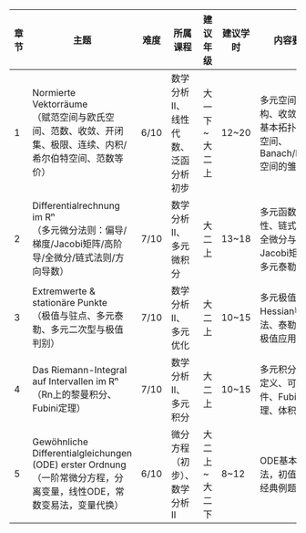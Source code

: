 
| 章节  | 主题                                                                                          | 难度   | 所属课程               | 建议年级    | 建议学时  | 内容要点                                       |
| --- | ------------------------------------------------------------------------------------------- | ---- | ------------------ | ------- | ----- | ------------------------------------------ |
| 1   | Normierte Vektorräume<br>（赋范空间与欧氏空间、范数、收敛、开闭集、极限、连续、内积/希尔伯特空间、范数等价）                         | 6/10 | 数学分析II、线性代数、泛函分析初步 | 大一下~大二上 | 12~20 | 多元空间的结构、收敛理论、基本拓扑、范数空间、Banach/Hilbert空间的雏形 |
| 2   | Differentialrechnung im Rⁿ<br>（多元微分法则：偏导/梯度/Jacobi矩阵/高阶导/全微分/链式法则/方向导数）                     | 7/10 | 数学分析II、多元微积分       | 大二上     | 13~18 | 多元函数可微性、链式法则、全微分与Jacobi矩阵、多元泰勒展开           |
| 3   | Extremwerte & stationäre Punkte<br>（极值与驻点、多元泰勒、多元二次型与极值判别）                                  | 7/10 | 数学分析II、多元优化        | 大二上     | 10~15 | 多元极值判据、Hessian判别法、泰勒公式的极值应用                |
| 4   | Das Riemann-Integral auf Intervallen im Rⁿ<br>（Rn上的黎曼积分、Fubini定理）                           | 7/10 | 数学分析II、多元积分        | 大二上     | 10~15 | 多元积分的严格定义、可积条件、Fubini定理、体积计算               |
| 5   | Gewöhnliche Differentialgleichungen (ODE) erster Ordnung<br>（一阶常微分方程，分离变量，线性ODE，常数变易法，变量代换） | 6/10 | 微分方程（初步）、数学分析II    | 大二上~大二下 | 8~12  | ODE基本解法，初值问题，经典例题                          |